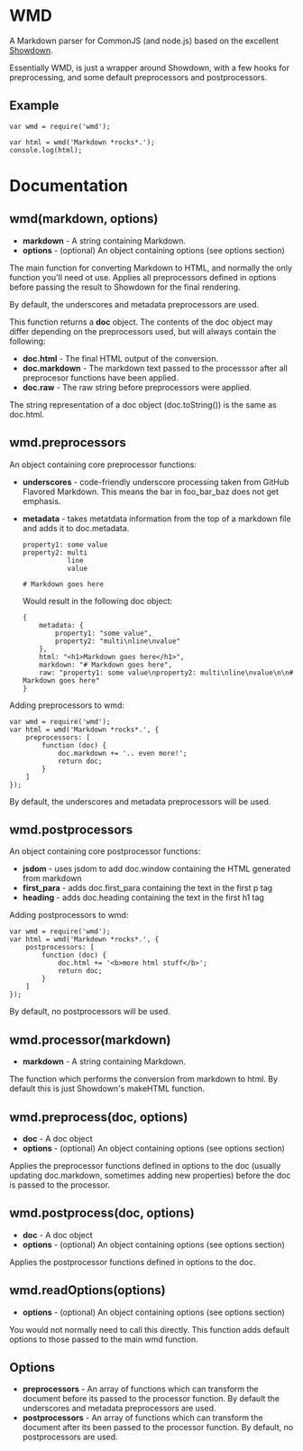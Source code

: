 # WMD

A Markdown parser for CommonJS (and node.js) based on the excellent
[Showdown](http://attacklab.net/showdown/).

Essentially WMD, is just a wrapper around Showdown, with a few hooks for
preprocessing, and some default preprocessors and postprocessors.


## Example

    var wmd = require('wmd');

    var html = wmd('Markdown *rocks*.');
    console.log(html);


# Documentation


## wmd(markdown, options)

* __markdown__ - A string containing Markdown.
* __options__ - (optional) An object containing options (see options section)

The main function for converting Markdown to HTML, and normally the only
function you'll need ot use. Applies all preprocessors defined in options
before passing the result to Showdown for the final rendering.

By default, the underscores and metadata preprocessors are used.

This function returns a __doc__ object. The contents of the doc object may
differ depending on the preprocessors used, but will always contain the
following:

* __doc.html__ - The final HTML output of the conversion.
* __doc.markdown__ - The markdown text passed to the processsor after all
  preprocesor functions have been applied.
* __doc.raw__ - The raw string before preprocessors were applied.

The string representation of a doc object (doc.toString()) is the same as
doc.html.


## wmd.preprocessors

An object containing core preprocessor functions:

* __underscores__ - code-friendly underscore processing taken from GitHub
  Flavored Markdown. This means the bar in foo\_bar\_baz does not get emphasis.
* __metadata__ - takes metatdata information from the top of a markdown file
  and adds it to doc.metadata.

      property1: some value
      property2: multi
                 line
                 value

      # Markdown goes here

  Would result in the following doc object:

      {
          metadata: {
              property1: "some value",
              property2: "multi\nline\nvalue"
          },
          html: "<h1>Markdown goes here</h1>",
          markdown: "# Markdown goes here",
          raw: "property1: some value\nproperty2: multi\nline\nvalue\n\n# Markdown goes here"
      }

Adding preprocessors to wmd:

    var wmd = require('wmd');
    var html = wmd('Markdown *rocks*.', {
        preprocessors: [
            function (doc) {
                doc.markdown += '.. even more!';
                return doc;
            }
        ]
    });

By default, the underscores and metadata preprocessors will be used.

## wmd.postprocessors

An object containing core postprocessor functions:

* __jsdom__ - uses jsdom to add doc.window containing the HTML generated from
  markdown
* __first_para__ - adds doc.first_para containing the text in the first p tag
* __heading__ - adds doc.heading containing the text in the first h1 tag

Adding postprocessors to wmd:

    var wmd = require('wmd');
    var html = wmd('Markdown *rocks*.', {
        postprocessors: [
            function (doc) {
                doc.html += '<b>more html stuff</b>';
                return doc;
            }
        ]
    });

By default, no postprocessors will be used.


## wmd.processor(markdown)

* __markdown__ - A string containing Markdown.

The function which performs the conversion from markdown to html. By default
this is just Showdown's makeHTML function.


## wmd.preprocess(doc, options)

* __doc__ - A doc object
* __options__ - (optional) An object containing options (see options section)

Applies the preprocessor functions defined in options to the doc (usually
updating doc.markdown, sometimes adding new properties) before the doc is
passed to the processor.


## wmd.postprocess(doc, options)

* __doc__ - A doc object
* __options__ - (optional) An object containing options (see options section)

Applies the postprocessor functions defined in options to the doc.


## wmd.readOptions(options)

* __options__ - (optional) An object containing options (see options section)

You would not normally need to call this directly. This function adds default
options to those passed to the main wmd function.


## Options

* __preprocessors__ - An array of functions which can transform the document
  before its passed to the processor function. By default the underscores and
  metadata preprocessors are used.
* __postprocessors__ - An array of functions which can transform the document
  after its been passed to the processor function. By default, no
  postprocessors are used.
